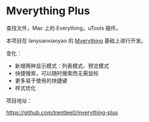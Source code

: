 # Mverything Plus

查找文件，Mac 上的 Everything，uTools 插件。

本项目在 lanyuanxiaoyao 的 [Mverything](https://github.com/lanyuanxiaoyao/Mverything) 基础上进行开发。

变化：

- 新增两种显示模式：列表模式、预览模式
- 快捷搜索，可以随时搜索而无需鼠标
- 更多易于使用的快捷键
- 样式优化

项目地址：

https://github.com/trentlee0/mverything-plus
